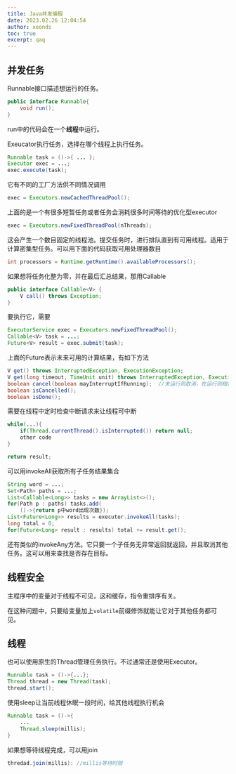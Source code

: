 ```yaml
---
title: Java并发编程
date: 2023.02.26 12:04:54
author: xeonds
toc: true
excerpt: qaq
---
```


## 并发任务

Runnable接口描述想运行的任务。

```java
public interface Runnable{
    void run();
}
```

run中的代码会在一个**线程**中运行。

Exeucator执行任务，选择在哪个线程上执行任务。

```java
Runnable task = ()->{ ... };
Executor exec = ...;
exec.execute(task);
```

它有不同的工厂方法供不同情况调用

```java
exec = Executors.newCachedThreadPool();
```

上面的是一个有很多短暂任务或者任务会消耗很多时间等待的优化型executor

```java
exec = Executors.newFixedThreadPool(nThreads);
```

这会产生一个数目固定的线程池。提交任务时，进行排队直到有可用线程。适用于计算密集型任务。可以用下面的代码获取可用处理器数目

```java
int processors = Runtime.getRuntime().availableProcessors();
```

如果想将任务化整为零，并在最后汇总结果，那用Callable

```java
public interface Callable<V> {
    V call() throws Exception;
}
```

要执行它，需要

```java
ExecutorService exec = Executors.newFixedThreadPool();
Callable<V> task = ...;
Future<V> result = exec.submit(task);
```

上面的Future表示未来可用的计算结果，有如下方法

```java
V get() throws InterruptedException, ExecutionException;
V get(long timeout, TimeUnit unit) throws InterruptedException, ExecutionException, TimeoutException;
boolean cancel(boolean mayInterruptIfRunning);  //未运行则取消，在运行则根据参数真假决定是否取消
boolean isCancelled();
boolean isDone();
```

需要在线程中定时检查中断请求来让线程可中断

```java
while(...){
    if(Thread.currentThread().isInterrupted()) return null;
    other code
}

return result;
```

可以用invokeAll获取所有子任务结果集合

```java
String word = ...;
Set<Path> paths = ...;
List<Callable<Long>> tasks = new ArrayList<>();
for(Path p : paths) tasks.add(
    ()->{return p中word出现次数});
List<Future<Long>> results = executor.invokeAll(tasks);
long total = 0;
for(Future<Long> result : results) total += result.get();
```

还有类似的invokeAny方法。它只要一个子任务无异常返回就返回，并且取消其他任务。这可以用来查找是否存在目标。

## 线程安全

主程序中的变量对于线程不可见，这和缓存，指令重排序有关。

在这种问题中，只要给变量加上`volatile`前缀修饰就能让它对于其他任务都可见。

## 线程

也可以使用原生的Thread管理任务执行。不过通常还是使用Executor。

```java
Runnable task = ()->{...};
Thread thread = new Thread(task);
thread.start();
```

使用sleep让当前线程休眠一段时间，给其他线程执行机会

```java
Runnable task = ()->{
    ...
    Thread.sleep(millis);
}
```

如果想等待线程完成，可以用join

```java
thredad.join(millis): //millis等待时限
```
